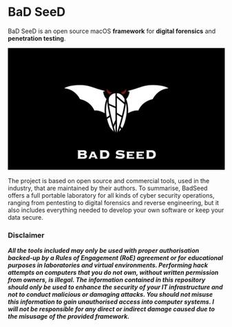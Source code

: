 # BaD SeeD

BaD SeeD is an open source macOS **framework** for **digital forensics** and **penetration testing**.

![BaD SeeD](https://github.com/ctinnil/badseed/blob/ctinnil-patch-1/res/logo.001.png?raw=true)

The project is based on open source and commercial tools, used in the industry, that are maintained by their authors. To summarise, BadSeed offers a full portable laboratory for all kinds of cyber security operations, ranging from pentesting to digital forensics and reverse engineering, but it also includes everything needed to develop your own software or keep your data secure. 

### Disclaimer 

***All the tools included may only be used with proper authorisation backed-up by a Rules of Engagement (RoE) agreement or for educational purposes in laboratories and virtual environments. Performing hack attempts on computers that you do not own, without written permission from owners, is illegal. The information contained in this repository should only be used to enhance the security of your IT infrastructure and not to conduct malicious or damaging attacks. You should not misuse this information to gain unauthorised access into computer systems. I will not be responsible for any direct or indirect damage caused due to the misusage of the provided framework.***
